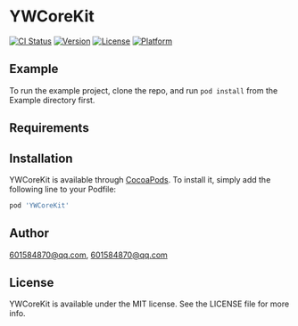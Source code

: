 # YWCoreKit

[![CI Status](https://img.shields.io/travis/601584870@qq.com/YWCoreKit.svg?style=flat)](https://travis-ci.org/601584870@qq.com/YWCoreKit)
[![Version](https://img.shields.io/cocoapods/v/YWCoreKit.svg?style=flat)](https://cocoapods.org/pods/YWCoreKit)
[![License](https://img.shields.io/cocoapods/l/YWCoreKit.svg?style=flat)](https://cocoapods.org/pods/YWCoreKit)
[![Platform](https://img.shields.io/cocoapods/p/YWCoreKit.svg?style=flat)](https://cocoapods.org/pods/YWCoreKit)

## Example

To run the example project, clone the repo, and run `pod install` from the Example directory first.

## Requirements

## Installation

YWCoreKit is available through [CocoaPods](https://cocoapods.org). To install
it, simply add the following line to your Podfile:

```ruby
pod 'YWCoreKit'
```

## Author

601584870@qq.com, 601584870@qq.com

## License

YWCoreKit is available under the MIT license. See the LICENSE file for more info.
